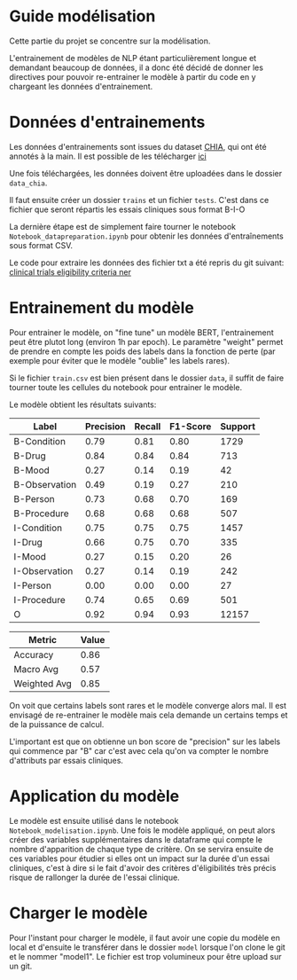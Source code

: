 # Guide modélisation

Cette partie du projet se concentre sur la modélisation. 

L'entrainement de modèles de NLP étant particulièrement longue et demandant beaucoup de données, il a donc été décidé de donner les directives pour pouvoir re-entrainer le modèle à partir du code en y chargeant les données d'entrainement.

# Données d'entrainements

Les données d'entrainements sont issues du dataset [CHIA](https://www.nature.com/articles/s41597-020-00620-0), qui ont été annotés à la main. Il est possible de les télécharger [ici](https://figshare.com/articles/dataset/Chia_Annotated_Datasets/11855817)

Une fois téléchargées, les données doivent être uploadées dans le dossier ``data_chia``.

Il faut ensuite créer un dossier ``trains`` et un fichier ``tests``. C'est dans ce fichier que seront répartis les essais cliniques sous format B-I-O

La dernière étape est de simplement faire tourner le notebook ``Notebook_datapreparation.ipynb`` pour obtenir les données d'entraînements sous format CSV.

Le code pour extraire les données des fichier txt a été repris du git suivant: [clinical trials eligibility criteria ner](https://github.com/ctgatecci/Clinical-trial-eligibility-criteria-NER/blob/main/NER%20Preprocessing%20and%20Performance%20Analysis.ipynb)

# Entrainement du modèle

Pour entrainer le modèle, on "fine tune" un modèle BERT, l'entrainement peut être plutot long (environ 1h par epoch). Le paramètre "weight" permet de prendre en compte les poids des labels dans la fonction de perte (par exemple pour éviter que le modèle "oublie" les labels rares).

Si le fichier ``train.csv`` est bien présent dans le dossier ``data``, il suffit de faire tourner toute les cellules du notebook pour entrainer le modèle.

Le modèle obtient les résultats suivants:


|      Label      | Precision | Recall | F1-Score | Support |
|-----------------|-----------|--------|----------|---------|
| B-Condition     |   0.79    |  0.81  |   0.80   |  1729   |
| B-Drug          |   0.84    |  0.84  |   0.84   |   713   |
| B-Mood          |   0.27    |  0.14  |   0.19   |    42   |
| B-Observation   |   0.49    |  0.19  |   0.27   |   210   |
| B-Person        |   0.73    |  0.68  |   0.70   |   169   |
| B-Procedure     |   0.68    |  0.68  |   0.68   |   507   |
| I-Condition     |   0.75    |  0.75  |   0.75   |  1457   |
| I-Drug          |   0.66    |  0.75  |   0.70   |   335   |
| I-Mood          |   0.27    |  0.15  |   0.20   |    26   |
| I-Observation   |   0.27    |  0.14  |   0.19   |   242   |
| I-Person        |   0.00    |  0.00  |   0.00   |    27   |
| I-Procedure     |   0.74    |  0.65  |   0.69   |   501   |
| O               |   0.92    |  0.94  |   0.93   | 12157   |

|    Metric       |   Value   |
|-----------------|-----------|
| Accuracy        |   0.86    |
| Macro Avg       |   0.57    |
| Weighted Avg    |   0.85    |

On voit que certains labels sont rares et le modèle converge alors mal. Il est envisagé de re-entrainer le modèle mais cela demande un certains temps et de la puissance de calcul.

L'important est que on obtienne un bon score de "precision" sur les labels qui commence par "B" car c'est avec cela qu'on va compter le nombre d'attributs par essais cliniques.



# Application du modèle

Le modèle est ensuite utilisé dans le notebook ``Notebook_modelisation.ipynb``. Une fois le modèle appliqué, on peut alors créer des variables supplémentaires dans le dataframe qui compte le nombre d'apparition de chaque type de critère. On se servira ensuite de ces variables pour étudier si elles ont un impact sur la durée d'un essai cliniques, c'est à dire si le fait d'avoir des critères d'éligibilités très précis risque de rallonger la durée de l'essai clinique.


# Charger le modèle

Pour l'instant pour charger le modèle, il faut avoir une copie du modèle en local et d'ensuite le transférer dans le dossier ``model`` lorsque l'on clone le git et le nommer "model1". Le fichier est trop volumineux pour être upload sur un git.

